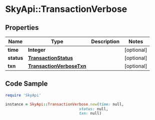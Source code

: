 # SkyApi::TransactionVerbose

## Properties

Name | Type | Description | Notes
------------ | ------------- | ------------- | -------------
**time** | **Integer** |  | [optional] 
**status** | [**TransactionStatus**](TransactionStatus.md) |  | [optional] 
**txn** | [**TransactionVerboseTxn**](TransactionVerboseTxn.md) |  | [optional] 

## Code Sample

```ruby
require 'SkyApi'

instance = SkyApi::TransactionVerbose.new(time: null,
                                 status: null,
                                 txn: null)
```



